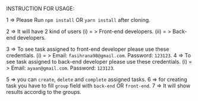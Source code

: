 INSTRUCTION FOR USAGE:

1 => Please Run `npm install` OR `yarn install` after cloning.

2 => It will have 2 kind of users 
    (i) = > Front-end developers.
    (ii) = > Back-end developers.

3 => To see task assigned to front-end developer please use these credentials.
        (i) = > Email: `fasihrana98@gmail.com`.
                Password: `123123`.
4 => To see task assigned to back-end developer please use these credentials.
        (i) = > Email: `ayaan@gmail.com`.
                Password: `123123`.

5 => you can `create`, `delete` and `complete` assigned tasks.
6 => for creating task you have to fill `group` field with `back-end` OR `front-end`.
7 => It will show results accordig to the groups.